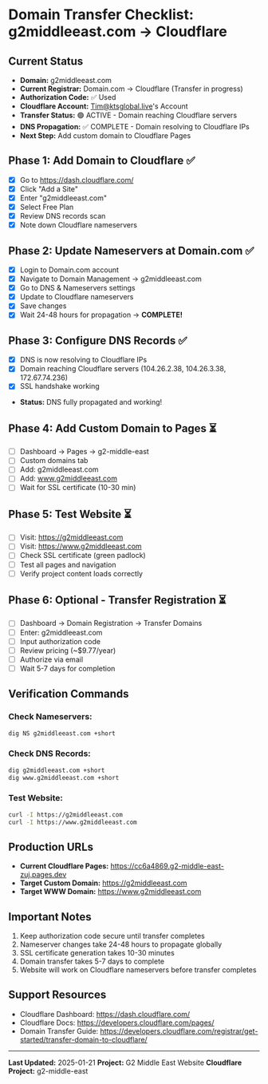 # Domain Transfer Checklist: g2middleeast.com → Cloudflare

## Current Status
- **Domain:** g2middleeast.com
- **Current Registrar:** Domain.com → Cloudflare (Transfer in progress)
- **Authorization Code:** ✅ Used
- **Cloudflare Account:** Tim@ktsglobal.live's Account
- **Transfer Status:** 🟢 ACTIVE - Domain reaching Cloudflare servers
- **DNS Propagation:** ✅ COMPLETE - Domain resolving to Cloudflare IPs
- **Next Step:** Add custom domain to Cloudflare Pages

## Phase 1: Add Domain to Cloudflare ✅
- [x] Go to https://dash.cloudflare.com/
- [x] Click "Add a Site"
- [x] Enter "g2middleeast.com"
- [x] Select Free Plan
- [x] Review DNS records scan
- [x] Note down Cloudflare nameservers

## Phase 2: Update Nameservers at Domain.com ✅
- [x] Login to Domain.com account
- [x] Navigate to Domain Management → g2middleeast.com
- [x] Go to DNS & Nameservers settings
- [x] Update to Cloudflare nameservers
- [x] Save changes
- [x] Wait 24-48 hours for propagation → **COMPLETE!**

## Phase 3: Configure DNS Records ✅
- [x] DNS is now resolving to Cloudflare IPs
- [x] Domain reaching Cloudflare servers (104.26.2.38, 104.26.3.38, 172.67.74.236)
- [x] SSL handshake working
- **Status:** DNS fully propagated and working!

## Phase 4: Add Custom Domain to Pages ⏳
- [ ] Dashboard → Pages → g2-middle-east
- [ ] Custom domains tab
- [ ] Add: g2middleeast.com
- [ ] Add: www.g2middleeast.com
- [ ] Wait for SSL certificate (10-30 min)

## Phase 5: Test Website ⏳
- [ ] Visit: https://g2middleeast.com
- [ ] Visit: https://www.g2middleeast.com
- [ ] Check SSL certificate (green padlock)
- [ ] Test all pages and navigation
- [ ] Verify project content loads correctly

## Phase 6: Optional - Transfer Registration ⏳
- [ ] Dashboard → Domain Registration → Transfer Domains
- [ ] Enter: g2middleeast.com
- [ ] Input authorization code
- [ ] Review pricing (~$9.77/year)
- [ ] Authorize via email
- [ ] Wait 5-7 days for completion

## Verification Commands

### Check Nameservers:
```bash
dig NS g2middleeast.com +short
```

### Check DNS Records:
```bash
dig g2middleeast.com +short
dig www.g2middleeast.com +short
```

### Test Website:
```bash
curl -I https://g2middleeast.com
curl -I https://www.g2middleeast.com
```

## Production URLs
- **Current Cloudflare Pages:** https://cc6a4869.g2-middle-east-zuj.pages.dev
- **Target Custom Domain:** https://g2middleeast.com
- **Target WWW Domain:** https://www.g2middleeast.com

## Important Notes
1. Keep authorization code secure until transfer completes
2. Nameserver changes take 24-48 hours to propagate globally
3. SSL certificate generation takes 10-30 minutes
4. Domain transfer takes 5-7 days to complete
5. Website will work on Cloudflare nameservers before transfer completes

## Support Resources
- Cloudflare Dashboard: https://dash.cloudflare.com/
- Cloudflare Docs: https://developers.cloudflare.com/pages/
- Domain Transfer Guide: https://developers.cloudflare.com/registrar/get-started/transfer-domain-to-cloudflare/

---
**Last Updated:** 2025-01-21
**Project:** G2 Middle East Website
**Cloudflare Project:** g2-middle-east
